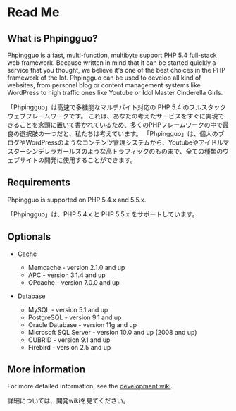 Read Me
=======

What is Phpingguo?
------------------

Phpingguo is a fast, multi-function, multibyte support PHP 5.4 full-stack web framework. 
Because written in mind that it can be started quickly a service that you thought, we believe it's one of the best choices in the PHP framework of the lot.
Phpingguo can be used to develop all kind of websites, from personal blog or content management systems like WordPress to high traffic ones like Youtube or Idol Master Cinderella Girls.

「Phpingguo」は高速で多機能なマルチバイト対応の PHP 5.4 のフルスタックウェブフレームワークです。
これは、あなたの考えたサービスをすぐに実現できることを念頭に置いて書かれているため、多くのPHPフレームワークの中で最良の選択肢の一つだと、私たちは考えています。
「Phpingguo」は、個人のブログやWordPressのようなコンテンツ管理システムから、Youtubeやアイドルマスターシンデレラガールズのような高トラフィックのものまで、全ての種類のウェブサイトの開発に使用することができます。

Requirements
------------

Phpingguo is supported on PHP 5.4.x and 5.5.x.

「Phpingguo」は、PHP 5.4.x と PHP 5.5.x をサポートしています。

Optionals
---------

* Cache
    * Memcache - version 2.1.0 and up
    * APC - version 3.1.4 and up
    * OPcache - version 7.0.0 and up

* Database
    * MySQL - version 5.1 and up
    * PostgreSQL - version 9.1 and up
    * Oracle Database - version 11g and up
    * Microsoft SQL Server - version 10.0 and up (2008 and up)
    * CUBRID - version 9.1 and up
    * Firebird - version 2.5 and up

More information
----------------

For more detailed information, see the [development wiki](https://github.com/phpingguo/phpingguo/wiki).

詳細については、開発wikiを見てください。

